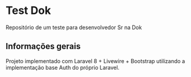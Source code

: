 # Test Dok

Repositório de um teste para desenvolvedor Sr na Dok

## Informações gerais

Projeto implementado com Laravel 8 + Livewire + Bootstrap utilizando a implementação base Auth do próprio Laravel.

